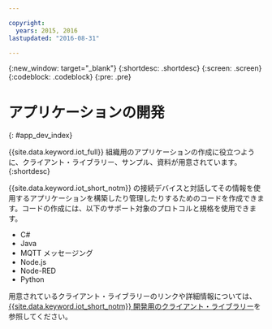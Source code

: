 ```yaml
---

copyright:
  years: 2015, 2016
lastupdated: "2016-08-31"

---
```


{:new_window: target="_blank"}
{:shortdesc: .shortdesc}
{:screen: .screen}
{:codeblock: .codeblock}
{:pre: .pre}

# アプリケーションの開発
{: #app_dev_index}

{{site.data.keyword.iot_full}} 組織用のアプリケーションの作成に役立つように、クライアント・ライブラリー、サンプル、資料が用意されています。
{:shortdesc}

{{site.data.keyword.iot_short_notm}} の接続デバイスと対話してその情報を使用するアプリケーションを構築したり管理したりするためのコードを作成できます。コードの作成には、以下のサポート対象のプロトコルと規格を使用できます。

- C#
- Java
- MQTT メッセージング
- Node.js
- Node-RED
- Python

用意されているクライアント・ライブラリーのリンクや詳細情報については、[{{site.data.keyword.iot_short_notm}} 開発用のクライアント・ライブラリー](../iot_platform_client_lib.html)を参照してください。
